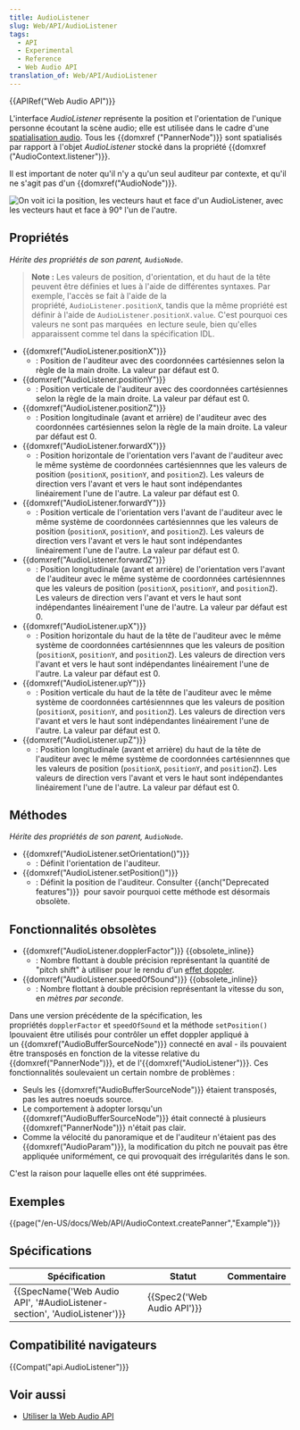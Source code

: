 ```yaml
---
title: AudioListener
slug: Web/API/AudioListener
tags:
  - API
  - Experimental
  - Reference
  - Web Audio API
translation_of: Web/API/AudioListener
---
```

{{APIRef("Web Audio API")}}

L'interface _AudioListener_ représente la position et l'orientation de l'unique personne écoutant la scène audio; elle est utilisée dans le cadre d'une [spatialisation audio](/en-US/docs/Web/API/Web_Audio_API/Web_audio_spatialization_basics). Tous les {{domxref ("PannerNode")}} sont spatialisés par rapport à l'objet _AudioListener_ stocké dans la propriété {{domxref ("AudioContext.listener")}}.

Il est important de noter qu'il n'y a qu'un seul auditeur par contexte, et qu'il ne s'agit pas d'un {{domxref("AudioNode")}}.

![On voit ici la position, les vecteurs haut et face d'un AudioListener, avec les vecteurs haut et face à 90° l'un de l'autre.](webaudiolistenerreduced.png)

## Propriétés

_Hérite des propriétés de son parent,_ `AudioNode`.

> **Note :** Les valeurs de position, d'orientation, et du haut de la tête peuvent être définies et lues à l'aide de différentes syntaxes. Par exemple, l'accès se fait à l'aide de la propriété, `AudioListener.positionX`, tandis que la même propriété est définir à l'aide de `AudioListener.positionX.value`. C'est pourquoi ces valeurs ne sont pas marquées  en lecture seule, bien qu'elles apparaissent comme tel dans la spécification IDL.

- {{domxref("AudioListener.positionX")}}
  - : Position de l'auditeur avec des coordonnées cartésiennes selon la règle de la main droite. La valeur par défaut est 0.
- {{domxref("AudioListener.positionY")}}
  - : Position verticale de l'auditeur avec des coordonnées cartésiennes selon la règle de la main droite. La valeur par défaut est 0.
- {{domxref("AudioListener.positionZ")}}
  - : Position longitudinale (avant et arrière) de l'auditeur avec des coordonnées cartésiennes selon la règle de la main droite. La valeur par défaut est 0.
- {{domxref("AudioListener.forwardX")}}
  - : Position horizontale de l'orientation vers l'avant de l'auditeur avec le même système de coordonnées cartésiennnes que les valeurs de position (`positionX`, `positionY`, and `positionZ`). Les valeurs de direction vers l'avant et vers le haut sont indépendantes  linéairement l'une de l'autre. La valeur par défaut est 0.
- {{domxref("AudioListener.forwardY")}}
  - : Position verticale de l'orientation vers l'avant de l'auditeur avec le même système de coordonnées cartésiennnes que les valeurs de position (`positionX`, `positionY`, and `positionZ`). Les valeurs de direction vers l'avant et vers le haut sont indépendantes  linéairement l'une de l'autre. La valeur par défaut est 0.
- {{domxref("AudioListener.forwardZ")}}
  - : Position longitudinale (avant et arrière) de l'orientation vers l'avant de l'auditeur avec le même système de coordonnées cartésiennnes que les valeurs de position (`positionX`, `positionY`, and `positionZ`). Les valeurs de direction vers l'avant et vers le haut sont indépendantes linéairement l'une de l'autre. La valeur par défaut est 0.
- {{domxref("AudioListener.upX")}}
  - : Position horizontale du haut de la tête de l'auditeur avec le même système de coordonnées cartésiennnes que les valeurs de position (`positionX`, `positionY`, and `positionZ`). Les valeurs de direction vers l'avant et vers le haut sont indépendantes linéairement l'une de l'autre. La valeur par défaut est 0.
- {{domxref("AudioListener.upY")}}
  - : Position verticale du haut de la tête de l'auditeur avec le même système de coordonnées cartésiennnes que les valeurs de position (`positionX`, `positionY`, and `positionZ`). Les valeurs de direction vers l'avant et vers le haut sont indépendantes linéairement l'une de l'autre. La valeur par défaut est 0.
- {{domxref("AudioListener.upZ")}}
  - : Position longitudinale (avant et arrière) du haut de la tête de l'auditeur avec le même système de coordonnées cartésiennnes que les valeurs de position (`positionX`, `positionY`, and `positionZ`). Les valeurs de direction vers l'avant et vers le haut sont indépendantes linéairement l'une de l'autre. La valeur par défaut est 0.

## Méthodes

_Hérite des propriétés de son parent,_ `AudioNode`.

- {{domxref("AudioListener.setOrientation()")}}
  - : Définit l'orientation de l'auditeur.
- {{domxref("AudioListener.setPosition()")}}
  - : Définit la position de l'auditeur. Consulter {{anch("Deprecated features")}}  pour savoir pourquoi cette méthode est désormais obsolète.

## Fonctionnalités obsolètes

- {{domxref("AudioListener.dopplerFactor")}} {{obsolete_inline}}
  - : Nombre flottant à double précision représentant la quantité de "pitch shift" à utiliser pour le rendu d'un [effet doppler](http://en.wikipedia.org/wiki/Doppler_effect).
- {{domxref("AudioListener.speedOfSound")}} {{obsolete_inline}}
  - : Nombre flottant à double précision représentant la vitesse du son, en _mètres par seconde_.

Dans une version précédente de la spécification, les propriétés `dopplerFactor` et `speedOfSound` et la méthode `setPosition()` lpouvaient être utilisés pour contrôler un effet doppler appliqué à un {{domxref("AudioBufferSourceNode")}} connecté en aval - ils pouvaient être transposés en fonction de la vitesse relative du {{domxref("PannerNode")}}, et de l'{{domxref("AudioListener")}}. Ces fonctionnalités soulevaient un certain nombre de problèmes :

- Seuls les {{domxref("AudioBufferSourceNode")}} étaient transposés, pas les autres noeuds source.
- Le comportement à adopter lorsqu'un {{domxref("AudioBufferSourceNode")}} était connecté à plusieurs {{domxref("PannerNode")}} n'était pas clair.
- Comme la vélocité du panoramique et de l'auditeur n'étaient pas des {{domxref("AudioParam")}}, la modification du pitch ne pouvait pas être appliquée uniformément, ce qui provoquait des irrégularités dans le son.

C'est la raison pour laquelle elles ont été supprimées.

## Exemples

{{page("/en-US/docs/Web/API/AudioContext.createPanner","Example")}}

## Spécifications

| Spécification                                                                                    | Statut                               | Commentaire |
| ------------------------------------------------------------------------------------------------ | ------------------------------------ | ----------- |
| {{SpecName('Web Audio API', '#AudioListener-section', 'AudioListener')}} | {{Spec2('Web Audio API')}} |             |

## Compatibilité navigateurs

{{Compat("api.AudioListener")}}

## Voir aussi

- [Utiliser la Web Audio API](/fr/docs/Web/API/Web_Audio_API/Using_Web_Audio_API)
